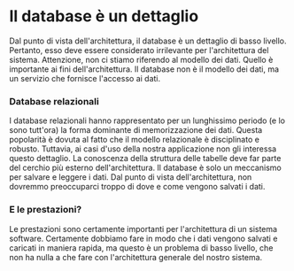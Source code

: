# Il database è un dettaglio

Dal punto di vista dell'architettura, il database è un dettaglio di basso livello. Pertanto, esso deve essere considerato irrilevante per l'architettura del sistema. Attenzione, non ci stiamo riferendo al modello dei dati. Quello è importante ai fini dell'architettura. Il database non è il modello dei dati, ma un servizio che fornisce l'accesso ai dati.

### Database relazionali

I database relazionali hanno rappresentato per un lunghissimo periodo \(e lo sono tutt'ora\) la forma dominante di memorizzazione dei dati. Questa popolarità è dovuta al fatto che il modello relazionale è disciplinato e robusto. Tuttavia, ai casi d'uso della nostra applicazione non gli interessa questo dettaglio. La conoscenza della struttura delle tabelle deve far parte del cerchio più esterno dell'architettura. Il database è solo un meccanismo per salvare e leggere i dati. Dal punto di vista dell'architettura, non dovremmo preoccuparci troppo di dove e come vengono salvati i dati.

### E le prestazioni?

Le prestazioni sono certamente importanti per l'architettura di un sistema software. Certamente dobbiamo fare in modo che i dati vengono salvati e caricati in maniera rapida, ma questo è un problema di basso livello, che non ha nulla a che fare con l'architettura generale del nostro sistema.

